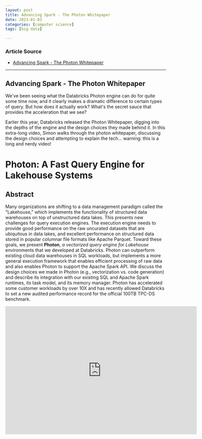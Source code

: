 ```yaml
---
layout: post
title: Advancing Spark - The Photon Whitepaper 
date: 2023-01-03
categories: [computer science]
tags: [big data]

---
```


### Article Source

* [Advancing Spark - The Photon Whitepaper](https://www.youtube.com/watch?v=hxvQxI4FksY)


---

## Advancing Spark - The Photon Whitepaper

We've been seeing what the Databricks Photon engine can do for quite some time now, and it clearly makes a dramatic difference to certain types of query. But how does it actually work? What's the secret sauce that provides the acceleration that we see?

Earlier this year, Databricks released the Photon Whitepaper, digging into the depths of the engine and the design choices they made behind it. In this extra-long video, Simon walks through the photon whitepaper, discussing the design choices and attempting to explain the tech... warning: this is a long and nerdy video!


# Photon: A Fast Query Engine for Lakehouse Systems

## Abstract

Many organizations are shifting to a data management paradigm called the "Lakehouse," which implements the functionality of structured data warehouses on top of unstructured data lakes. This presents new challenges for query execution engines. The execution engine needs to provide good performance on the raw uncurated datasets that are ubiquitous in data lakes, and excellent performance on structured data stored in popular columnar file formats like Apache Parquet. Toward these goals, we present **Photon**, *a vectorized query engine for Lakehouse* environments that we developed at Databricks. Photon can outperform existing cloud data warehouses in SQL workloads, but implements a more general execution framework that enables efficient processing of raw data and also enables Photon to support the Apache Spark API. We discuss the design choices we made in Photon (e.g., vectorization vs. code generation) and describe its integration with our existing SQL and Apache Spark runtimes, its task model, and its memory manager. Photon has accelerated some customer workloads by over 10X and has recently allowed Databricks to set a new audited performance record for the official 100TB TPC-DS benchmark.


<iframe width="600" height="400" src="https://www.youtube.com/embed/hxvQxI4FksY" title="YouTube video player" frameborder="0" allow="accelerometer; autoplay; clipboard-write; encrypted-media; gyroscope; picture-in-picture; web-share" allowfullscreen></iframe>






